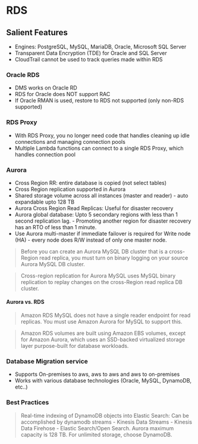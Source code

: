 # RDS

## Salient Features
-  Engines: PostgreSQL, MySQL, MariaDB, Oracle, Microsoft SQL Server
-  Transparent Data Encryption (TDE) for Oracle and SQL Server
-  CloudTrail cannot be used to track queries made within RDS

### Oracle RDS
- DMS works on Oracle RD
- RDS for Oracle does NOT support RAC
- If Oracle RMAN is used, restore to RDS not supported (only non-RDS supported)

### RDS Proxy
- With RDS Proxy, you no longer need code that handles cleaning up idle connections and managing connection pools
- Multiple Lambda functions can connect to a single RDS Proxy, which handles connection pool

### Aurora
- Cross Region RR: entire database is copied (not select tables)
- Cross Region replication supported in Aurora
- Shared storage volume across all instances (master and reader) - auto expandable upto 128 TB
- Aurora Cross Region Read Replicas: Useful for disaster recovery
- Aurora global database: Upto 5 secondary regions with less than 1 second replication lag.
        - Promoting another region for disaster recovery has an RTO of less than 1 minute.
- Use Aurora multi-master if immediate failover is required for Write node (HA)
        - every node does R/W instead of only one master node.
        

> Before you can create an Aurora MySQL DB cluster that is a cross-Region read replica, 
>you must turn on binary logging on your source Aurora MySQL DB cluster. 

> Cross-region replication for Aurora MySQL uses MySQL binary replication to replay changes on the cross-Region read replica DB cluster.

#### Aurora vs. RDS

> Amazon RDS MySQL does not have a single reader endpoint for read replicas. You must use Amazon Aurora for MySQL to support this.
        
> Amazon RDS volumes are built using Amazon EBS volumes, except for Amazon Aurora, which uses an SSD-backed virtualized storage layer purpose-built for database workloads.

### Database Migration service
- Supports On-premises to aws, aws to aws and aws to on-premises
- Works with various database technologies (Oracle, MySQL, DynamoDB, etc..)

### Best Practices
> Real-time indexing of DynamoDB objects into Elastic Search: Can be accomplished by dynamodb streams - Kinesis Data Streams - Kinesis Data Firehose - Elastic Search/Open Search.
> Aurora maximum capacity is 128 TB. For unlimited storage, choose DynamoDB.
